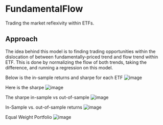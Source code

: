 # FundamentalFlow
Trading the market reflexivity within ETFs. 

## Approach
The idea behind this model is to finding trading opportunities within the dislocation of between fundamentally-priced trend and flow trend within ETF. This is done by normalizing the flow of both trends, taking the difference, and running a regression on this model.

Below is the in-sample returns and sharpe for each ETF
![image](https://github.com/user-attachments/assets/1458459c-d4e6-4280-a991-9aba1f7f39f7)

Here is the sharpe
![image](https://github.com/user-attachments/assets/a16afc3a-5bbf-4bed-bdaa-ec1cf2762abb)

The sharpe in-sample vs out-of-sample
![image](https://github.com/user-attachments/assets/e3ba0a66-f0e8-4542-b91b-76e1bf98fa02)

In-Sample vs. out-of-sample returns
![image](https://github.com/user-attachments/assets/3c50e2c4-ae32-4a5d-b77f-cc02a14920ef)

Equal Weight Portfolio
![image](https://github.com/user-attachments/assets/1f3d1a23-e2c7-466b-9d07-df827fd2c649)
